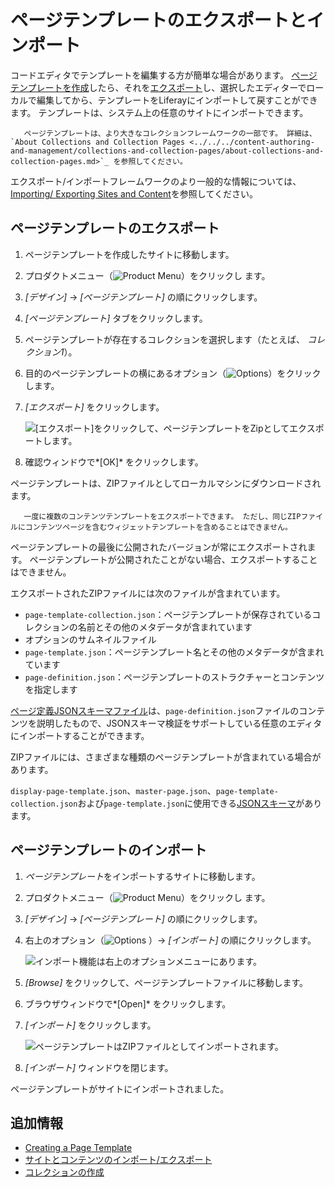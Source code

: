 # ページテンプレートのエクスポートとインポート

コードエディタでテンプレートを編集する方が簡単な場合があります。 [ページテンプレートを作成](./creating-a-page-template.md)したら、それを[エクスポート](../../building-sites/importing-exporting-pages-and-content.md)し、選択したエディターでローカルで編集してから、テンプレートをLiferayにインポートして戻すことができます。 テンプレートは、システム上の任意のサイトにインポートできます。

``` tip::
   ページテンプレートは、より大きなコレクションフレームワークの一部です。 詳細は、 `About Collections and Collection Pages <../../../content-authoring-and-management/collections-and-collection-pages/about-collections-and-collection-pages.md>`_ を参照してください。
```

エクスポート/インポートフレームワークのより一般的な情報については、 [Importing/ Exporting Sites and Content](../../building-sites/importing-exporting-pages-and-content.md)を参照してください。

## ページテンプレートのエクスポート

1.  ページテンプレートを作成したサイトに移動します。

2.  プロダクトメニュー（![Product Menu](../../../images/icon-product-menu.png)）をクリックし ます。

3.  *[デザイン]* → *[ページテンプレート]* の順にクリックします。

4.  *[ページテンプレート]* タブをクリックします。

5.  ページテンプレートが存在するコレクションを選択します（たとえば、 *コレクション1*）。

6.  目的のページテンプレートの横にあるオプション（![Options](../../../images/icon-options.png)）をクリックします。

7.  *[エクスポート]* をクリックします。

    ![[エクスポート]をクリックして、ページテンプレートをZipとしてエクスポートします。](./exporting-and-importing-page-templates/images/01.png)

8.  確認ウィンドウで*[OK]* をクリックします。

ページテンプレートは、ZIPファイルとしてローカルマシンにダウンロードされます。

``` tip::
   一度に複数のコンテンツテンプレートをエクスポートできます。 ただし、同じZIPファイルにコンテンツページを含むウィジェットテンプレートを含めることはできません。
```

ページテンプレートの最後に公開されたバージョンが常にエクスポートされます。 ページテンプレートが公開されたことがない場合、エクスポートすることはできません。

エクスポートされたZIPファイルには次のファイルが含まれています。

  - `page-template-collection.json`：ページテンプレートが保存されているコレクションの名前とその他のメタデータが含まれています
  - オプションのサムネイルファイル
  - `page-template.json`：ページテンプレート名とその他のメタデータが含まれています
  - `page-definition.json`：ページテンプレートのストラクチャーとコンテンツを指定します

[ページ定義JSONスキーマファイル](https://github.com/liferay/liferay-portal/blob/[$LIFERAY_LEARN_PORTAL_GIT_TAG$]/modules/apps/layout/layout-page-template-api/src/main/resources/com/liferay/layout/page/template/validator/dependencies/page_definition_json_schema.json)は、`page-definition.json`ファイルのコンテンツを説明したもので、JSONスキーマ検証をサポートしている任意のエディタにインポートすることができます。

ZIPファイルには、さまざまな種類のページテンプレートが含まれている場合があります。

`display-page-template.json`、`master-page.json`、`page-template-collection.json`および`page-template.json`に使用できる[JSONスキーマ](https://github.com/liferay/liferay-portal/tree/[$LIFERAY_LEARN_PORTAL_GIT_TAG$]/modules/apps/layout/layout-page-template-api/src/main/resources/com/liferay/layout/page/template/validator/dependencies)があります。

## ページテンプレートのインポート

1.  *ページテンプレート*をインポートするサイトに移動します。

2.  プロダクトメニュー（![Product Menu](../../../images/icon-product-menu.png)）をクリックし ます。

3.  *[デザイン]* → *[ページテンプレート]* の順にクリックします。

4.  右上のオプション（![Options](../../../images/icon-options.png) ）→ *[インポート]* の順にクリックします。

    ![インポート機能は右上のオプションメニューにあります。](./exporting-and-importing-page-templates/images/02.png)

5.  *[Browse]* をクリックして、ページテンプレートファイルに移動します。

6.  ブラウザウィンドウで*[Open]* をクリックします。

7.  *[インポート]* をクリックします。

    ![ページテンプレートはZIPファイルとしてインポートされます。](./exporting-and-importing-page-templates/images/03.png)

8.  *[インポート]* ウィンドウを閉じます。

ページテンプレートがサイトにインポートされました。

## 追加情報

  - [Creating a Page Template](./creating-a-page-template.md)
  - [サイトとコンテンツのインポート/エクスポート](../../building-sites/importing-exporting-pages-and-content.md)
  - [コレクションの作成](../../../content-authoring-and-management/collections-and-collection-pages/creating-collections.md)

